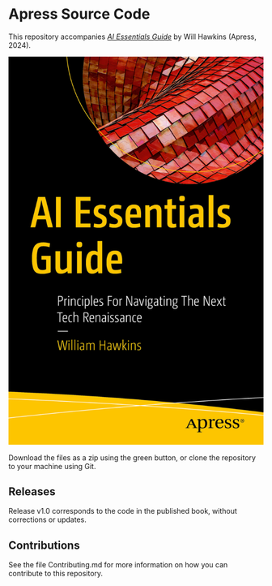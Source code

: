 # Apress Source Code

This repository accompanies [*AI Essentials Guide*](https://link.springer.com/book/9798868809101) by  Will Hawkins (Apress, 2024).

[comment]: #cover
![Cover image](979-8-8688-0910-1.jpg)

Download the files as a zip using the green button, or clone the repository to your machine using Git.

## Releases

Release v1.0 corresponds to the code in the published book, without corrections or updates.

## Contributions

See the file Contributing.md for more information on how you can contribute to this repository.